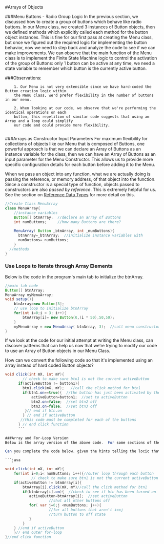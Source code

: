 #Arrays of Objects

###Menu Buttons - Radio Group Logic
In the previous section, we discussed how to create a group of buttons which behave like radio buttons.  In our Menu class, we created 3 instances of Button objects, then we defined methods which explicitly called each method for the button object instances.  This is fine for our first pass at creating the Menu class, but once we figured out the required logic for implementing the button behavior, now we need to step back and analyze the code to see if we can make improvements. We can observe that the main function of the Menu class is to implement the Finite State Machine logic to control the activation of the group of Buttons: only 1 button can be active at any time, we need a state variable to remember which button is the currently active button.  

###Observations:
```
    1. Our Menu is not very extensible since we have hard-coded the Button creation logic within 
    the Menu class, we'd prefer flexibility in the number of buttons in our menu.
    
    2. When looking at our code, we observe that we're performing the identical operations on each
    button, this repetition of similar code suggests that using an Array and a loop could simplify
    our code and could provide more flexibility.
    
```
    
###Arrays as Constructor Input Parameters
For maximum flexibility for collections of objects like our Menu that is composed of Buttons, one powerful approach is that we can declare an Array of Buttons as an instance variable for the class, then we can have an Array of Buttons as an input parameter for the Menu Constructor.  This allows us to provide more specific configuration details for each button before adding it to the Menu. 

When we pass an object into any function, what we are actually doing is passing the reference, or memory address, of that object into the function. Since a constructor is a special type of function, objects passed to constructors are also *passed by reference*.  This is extremely helpful for us.  See the section on [Reference Data Types](reference_data_types.md) for more detail on this.   

```java
//Create Class MenuArray 
class MenuArray{
    //instance variables
    Button[] btnArray;  //declare an array of Buttons
    int numButtons;     //how many Buttons are there?
    
    MenuArray( Button _btnArray, int _numButtons){
      btnArray=_btnArray;  //initialize instance variables with 
      numButtons=_numButtons;
    }
  //methods 
}
```
### Use Loops to Iterate through Array Elements
Below is the code in the program's main tab to initialize the btnArray.
```java
//main tab code 
Button[] btnArray;
MenuArray myMenuArray;
void setup(){
    btnArray=new Button[3];
    // use loop to initialize btnArray
    for(int i=0;i < 3; i++){
        btnArray[i]= new Button(0,(i * 50),50,50);
    }
    myMenuArray = new MenuArray( btnArray, 3);  //call menu constructor using an array input parameter
}
```
If we look at the code for our initial attempt at writing the Menu class, can discover patterns that can help us now that we're trying to modify our code to use an Array of Button objects in our Menu Class.

How can we convert the following code so that it's implemented using an array instead of hard coded Button objects?

```java
void click(int mX, int mY){
        // check to make sure btn1 is not the current activeButton
      if(activeButton != button1){
        btn1.click(mX, mY);   //call the click method for btn1
        if(btn1.on==true){  //the button has just been activated by the click event
            activeButton=button1;  //set to activeButton
            btn2.on=false;  //set btn2 off
            btn3.on=false;  //set btn3 off
         }// end if btn.on
        } // end if activeButton
       //this code must be completed for each of the buttons
      } // end click function
      ```
      
###Array and For-Loop Version
Below is the array version of the above code.  For some sections of the code, psudo code is used in comments to indicate that additional code needs to be added to implement the specified functionality.  

Can you complete the code below, given the hints telling the locic that needs to be implemented?

```java

void click(int mX, int mY){
    for(int i=0;i< numButtons; i++){//outer loop through each button
            // check to make sure btn1 is not the current activeButton
    if(activeButton != btnArray[i]{
        btnArray[i].click(mX, mY)//call the click method for btn1
        if(btnArray[i].on){  //check to see if btn has been turned on
           activeButton=btnArray[i];  //set activeButton
                    //shut all other buttons off
           for( var j=0;j <numButtons; j++){
                    //for all buttons that aren't i==j
                    //turn button to off state
           }
        }
    } //end if activeButton  
    }// end outer for-loop
}//end click function

```
